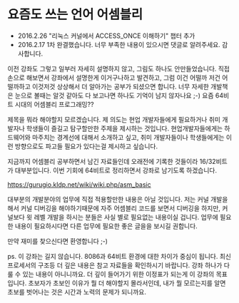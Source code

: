 # 요즘도 쓰는 언어 어셈블리

* 2016.2.26 "리눅스 커널에서 ACCESS_ONCE 이해하기"  챕터 추가
* 2016.2.17 1차 완결했습니다. 너무 부족한 내용이 있으시면 댓글로 알려주세요. 감사합니다.

이전 강좌도 그렇고 일부러 자세히 설명하지 않고, 그림도 하나도 안만들었습니다. 직접 손으로 해보면서 강좌에서 설명한게 이거구나하고 발견하고, 그럼 이건 어떨까 저건 어떨까하고 이것저것 상상해서 더 알아가는 공부가 되셨으면 합니다. 너무 자세한 개발책은 눈으로 볼때는 알것 같아도 다 보고나면 하나도 기억이 남지 않자나요 ;-)
요즘 64비트 시대의 어셈블리 프로그래밍??

제목을 뭐라 해야할지 모르겠습니다. 제 의도는 현업 개발자들에게 필요하거나 취미 개발자나 학생들이 즐길고 탐구할만한 주제을 제시하는 것입니다. 현업개발자들에게는 하드웨어와 마주치는 경계선에 대해서 소개하고 싶고, 취미 개발자들이나 학생들에게는 이런 방향으로도 파고들 필요가 있다는걸 제시하고 싶습니다.

지금까지 어셈블리 공부하면서 남긴 자료들인데 오래전에 기록한 것들이라 16/32비트가 대부분입니다. 이번 기회에 64비트로 정리하면서 강좌로 남기도록 하겠습니다.

https://gurugio.kldp.net/wiki/wiki.php/asm_basic

대부분의 개발분야의 업무에 직접 적용할만한 내용은 아닐 것입니다. 저는 커널 개발을 해서 커널 디버깅을 해야하기때문에 자주 어셈블리 코드를 보면서 디버깅을 하지만, 커널보다 윗 레벨 개발을 하시는 분들은 사실 별로 필요없는 내용이실 겁니다. 업무에 필요한 내용이 필요하시다면 다른 업무에 필요한 좋은 글을을 보시길 권합니다.

만약 재미를 찾으신다면 환영합니다 ;-)

 

ps. 이 강좌는 길지 않습니다. 8086과 64비트 환경에 대한 차이가 중심이 됩니다. 최신 프로세서의 구조등 더 깊은 내용은 참고 자료들을 확인하시기 바랍니다. 강좌 하나가 다룰 수 있는 내용이 아니니까요. 더 깊이 들어가기 위한 이정표가 되는게 이 강좌의 목표입니다. 초보자가 초보인 이유가 뭘 더 해야할지 몰라서인데, 내가 뭘 모르는지를 알면 초보를 벗어나는 것은 시간과 노력의 문제가 되니까요.